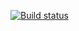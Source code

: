 [![Build status](https://ci.appveyor.com/api/projects/status/e5dxphvpfwx4yp5h?svg=true)](https://ci.appveyor.com/project/NedoNeo/homework-regexp)